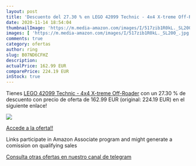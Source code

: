 ```yaml
---
layout: post
title: 'Descuento del 27.30 % en LEGO 42099 Technic - 4x4 X-treme Off-Roa'
date: 2020-11-14 18:54:04
thumbnailImage: 'https://m.media-amazon.com/images/I/517zib1R0kL._SL200_.jpg'
images: [ 'https://m.media-amazon.com/images/I/517zib1R0kL._SL200_.jpg' ]
comments: true
category: ofertas
author: ring
slug: B07ND6CFHZ
description:
actualPrice: 162.99 EUR
comparePrice: 224.19 EUR
inStock: true
---
```


Tienes [LEGO 42099 Technic - 4x4 X-treme Off-Roader](https://www.amazon.de/dp/B07ND6CFHZ/?tag=redken02-21) con un 27.30 % de descuento con precio de oferta de 162.99 EUR (original: 224.19 EUR) en el siguiente enlace!

[![](https://m.media-amazon.com/images/I/517zib1R0kL._SL200_.jpg)](https://www.amazon.de/dp/B07ND6CFHZ/?tag=redken02-21)

[Accede a la oferta!!](https://www.amazon.de/dp/B07ND6CFHZ/?tag=redken02-21)

Links participate in Amazon Associate program and might generate a comission on qualifying sales

[Consulta otras ofertas en nuestro canal de telegram](https://t.me/s/ofertas25)
